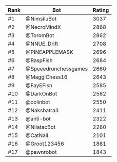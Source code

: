 Rank|Bot|Rating
---|---|---
#1|@NimsiluBot|3037
#2|@NecroMindX|2868
#3|@ToromBot|2862
#4|@NNUE_Drift|2708
#5|@PINEAPPLEMASK|2696
#6|@RaspFish|2684
#7|@Speeedrunchessgames|2660
#8|@MaggiChess16|2643
#9|@FayEFish|2585
#10|@DarkOnBot|2582
#11|@colinbot|2550
#12|@Nakshatra3|2411
#13|@anti-bot|2322
#14|@NilatacBot|2280
#15|@CatNail|2101
#16|@Groot123456|1881
#17|@pawnrobot|1843
